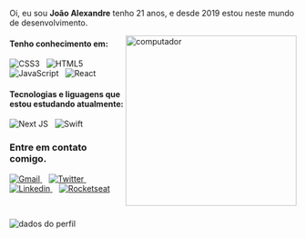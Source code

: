 Oi, eu sou **João Alexandre** tenho 21 anos, e desde 2019 estou neste mundo de desenvolvimento.

<img src="https://user-images.githubusercontent.com/56983783/138497936-9ca98c93-e1d6-43ea-8504-6b8c9705aaba.png" min-width="300px" max-width="300px" width="300px" align="right" alt="computador">

#### Tenho conhecimento em: 

  ![CSS3](https://img.shields.io/badge/css3-%231572B6.svg?style=for-the-badge&logo=css3&logoColor=white)&nbsp;&nbsp; ![HTML5](https://img.shields.io/badge/html5-%23E34F26.svg?style=for-the-badge&logo=html5&logoColor=white)&nbsp;&nbsp; ![JavaScript](https://img.shields.io/badge/javascript-%23323330.svg?style=for-the-badge&logo=javascript&logoColor=%23F7DF1E)&nbsp;&nbsp; ![React](https://img.shields.io/badge/react-%2320232a.svg?style=for-the-badge&logo=react&logoColor=%2361DAFB)

#### Tecnologias e liguagens que estou estudando atualmente: 

![Next JS](https://img.shields.io/badge/Next-black?style=for-the-badge&logo=next.js&logoColor=white)&nbsp;&nbsp; ![Swift](https://img.shields.io/badge/swift-F54A2A?style=for-the-badge&logo=swift&logoColor=white)

### Entre em contato comigo.
 
  <a href="mailto:joaoalexandre.bitar@hotmai.com">
    <img src="https://img.shields.io/badge/Gmail-f44336.svg?style=for-the-badge&logo=Gmail&logoColor=white" alt="Gmail" />
  </a>&nbsp;&nbsp;
  <a href="https://twitter.com/j_alexandrebita">
    <img src="https://img.shields.io/badge/Twitter-%231DA1F2.svg?style=for-the-badge&logo=Twitter&logoColor=white" alt="Twitter" />
  </a>&nbsp;&nbsp;
  <a href="https://www.linkedin.com/in/alexandre-bitar/">
   <img src="https://img.shields.io/badge/linkedin-%230077B5.svg?style=for-the-badge&logo=linkedin&logoColor=white" alt="Linkedin" />
  </a>&nbsp;&nbsp;
  <a href="https://app.rocketseat.com.br/me/joao-alexandre">
   <img src="https://img.shields.io/badge/Rocketseat-8257e5.svg?style=for-the-badge&logo=rocketseat&logoColor=white" alt="Rocketseat" />
  </a>
  
&nbsp;&nbsp;
<p align="left">
  <img src="https://github-readme-stats.vercel.app/api?username=AlexBitar80&show_icons=true&theme=dracula" alt="dados do perfil"/>
</p>
